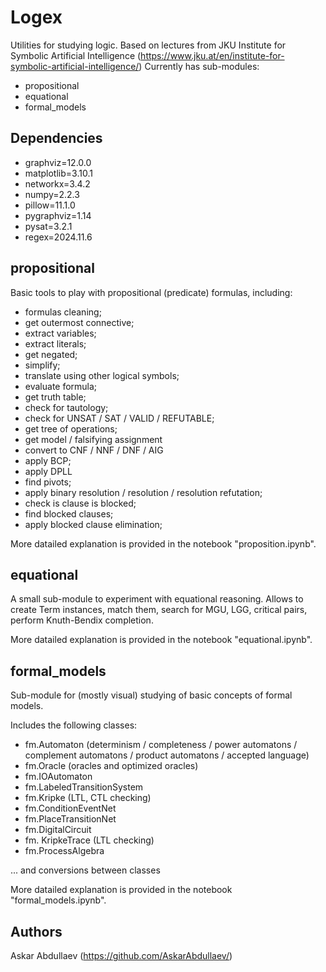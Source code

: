 # Logex

Utilities for studying logic. 
Based on lectures from JKU Institute for Symbolic Artificial Intelligence (https://www.jku.at/en/institute-for-symbolic-artificial-intelligence/)
Currently has sub-modules:

- propositional
- equational
- formal_models

## Dependencies

- graphviz=12.0.0
- matplotlib=3.10.1
- networkx=3.4.2
- numpy=2.2.3
- pillow=11.1.0
- pygraphviz=1.14
- pysat=3.2.1
- regex=2024.11.6

## propositional

Basic tools to play with propositional (predicate) formulas, including:

- formulas cleaning;
- get outermost connective;
- extract variables;
- extract literals;
- get negated;
- simplify;
- translate using other logical symbols;
- evaluate formula;
- get truth table;
- check for tautology;
- check for UNSAT / SAT / VALID / REFUTABLE;
- get tree of operations;
- get model / falsifying assignment
- convert to CNF / NNF / DNF / AIG
- apply BCP;
- apply DPLL
- find pivots;
- apply binary resolution / resolution / resolution refutation;
- check is clause is blocked;
- find blocked clauses;
- apply blocked clause elimination;

More datailed explanation is provided in the notebook "proposition.ipynb".

## equational

A small sub-module to experiment with equational reasoning. Allows to create
Term instances, match them, search for MGU, LGG, critical pairs, perform Knuth-Bendix completion.

More datailed explanation is provided in the notebook "equational.ipynb".

## formal_models

Sub-module for (mostly visual) studying of basic concepts of formal models.

Includes the following classes:

- fm.Automaton (determinism / completeness / power automatons / complement automatons / product automatons / accepted language)
- fm.Oracle (oracles and optimized oracles)
- fm.IOAutomaton
- fm.LabeledTransitionSystem
- fm.Kripke (LTL, CTL checking)
- fm.ConditionEventNet
- fm.PlaceTransitionNet
- fm.DigitalCircuit
- fm. KripkeTrace (LTL checking)
- fm.ProcessAlgebra

... and conversions between classes

More datailed explanation is provided in the notebook "formal_models.ipynb".

## Authors

Askar Abdullaev 
(https://github.com/AskarAbdullaev/)